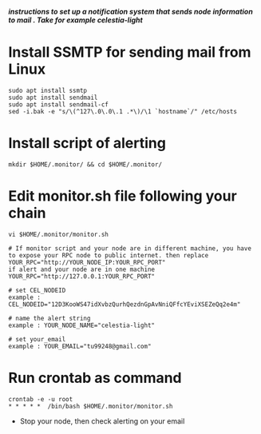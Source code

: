 ***instructions to set up a notification system that sends node information to mail . Take for example celestia-light***
# Install SSMTP for sending mail from Linux
```
sudo apt install ssmtp
sudo apt install sendmail
sudo apt install sendmail-cf
sed -i.bak -e "s/\(^127\.0\.0\.1 .*\)/\1 `hostname`/" /etc/hosts
```

# Install script of alerting
```
mkdir $HOME/.monitor/ && cd $HOME/.monitor/

```

# Edit monitor.sh file following your chain
```
vi $HOME/.monitor/monitor.sh
```
```
# If monitor script and your node are in different machine, you have to expose your RPC node to public internet. then replace YOUR_RPC="http://YOUR_NODE_IP:YOUR_RPC_PORT"
if alert and your node are in one machine YOUR_RPC="http://127.0.0.1:YOUR_RPC_PORT"

# set CEL_NODEID
example : CEL_NODEID="12D3KooWS47idXvbzQurhQezdnGpAvNniQFfcYEviXSEZeQq2e4m"

# name the alert string
example : YOUR_NODE_NAME="celestia-light"

# set your_email 
example : YOUR_EMAIL="tu99248@gmail.com"

```

# Run crontab as command
```
crontab -e -u root
* * * * *  /bin/bash $HOME/.monitor/monitor.sh
```

- Stop your node, then check alerting on your email


